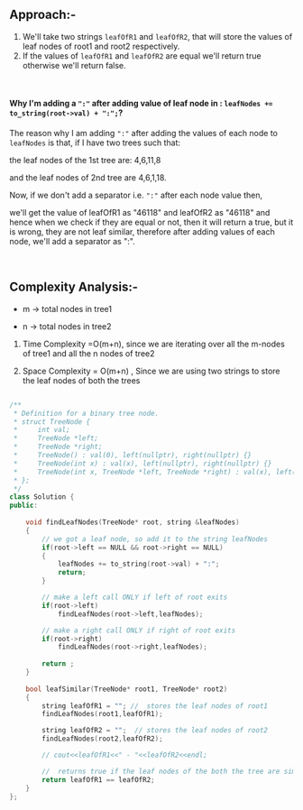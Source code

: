 ## Approach:-

1. We'll take two strings ``leafOfR1`` and ``leafOfR2``, that will store the values of leaf nodes of root1 and root2 respectively.
2. If the values of ``leafOfR1`` and ``leafOfR2`` are equal we'll return true otherwise we'll return false.

<br>

#### Why I'm adding a ``":"`` after adding value of leaf node in : ``leafNodes += to_string(root->val) + ":";``?


The reason why I am adding ``":"`` after adding the values of each node to ``leafNodes`` is that, if I have two trees such that:

the leaf nodes of the 1st tree are: 4,6,11,8 

and the leaf nodes of 2nd tree are 4,6,1,18.

Now, if we don't add a separator i.e. ``":"`` after each node value then,

we'll get the value of leafOfR1 as "46118" 
and leafOfR2 as "46118" and hence when we check if they are equal or not, then it will return a true, but it is wrong, they are not leaf similar, 
therefore after adding values of each node, we'll add a separator as ":".


<br>


## Complexity Analysis:-

- m -> total nodes in tree1

- n -> total nodes in tree2


1. Time Complexity =O(m+n), since we are iterating over all the m-nodes of tree1 and all the n nodes of tree2


2. Space Complexity = O(m+n) , Since we are using two strings to store the leaf nodes of both the trees

```cpp

/**
 * Definition for a binary tree node.
 * struct TreeNode {
 *     int val;
 *     TreeNode *left;
 *     TreeNode *right;
 *     TreeNode() : val(0), left(nullptr), right(nullptr) {}
 *     TreeNode(int x) : val(x), left(nullptr), right(nullptr) {}
 *     TreeNode(int x, TreeNode *left, TreeNode *right) : val(x), left(left), right(right) {}
 * };
 */
class Solution {
public:
    
    void findLeafNodes(TreeNode* root, string &leafNodes)
    {
        // we got a leaf node, so add it to the string leafNodes
        if(root->left == NULL && root->right == NULL)
        {
            leafNodes += to_string(root->val) + ":";
            return;
        }

        // make a left call ONLY if left of root exits
        if(root->left)
            findLeafNodes(root->left,leafNodes);

        // make a right call ONLY if right of root exits
        if(root->right)
            findLeafNodes(root->right,leafNodes);
        
        return ;
    }
    
    bool leafSimilar(TreeNode* root1, TreeNode* root2)
    {
        string leafOfR1 = ""; //  stores the leaf nodes of root1
        findLeafNodes(root1,leafOfR1);

        string leafOfR2 = "";  // stores the leaf nodes of root2
        findLeafNodes(root2,leafOfR2);

        // cout<<leafOfR1<<" - "<<leafOfR2<<endl;

        //  returns true if the leaf nodes of the both the tree are similar else returns false.
        return leafOfR1 == leafOfR2;
    }
};

```
